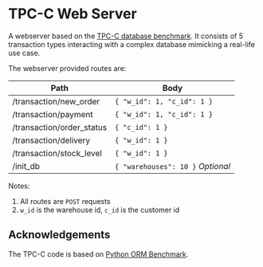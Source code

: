 # TPC-C Web Server

A webserver based on the [TPC-C database benchmark](https://www.tpc.org/tpcc/default5.asp). It consists of 5 transaction
types interacting with a complex database mimicking a real-life use case.

The webserver provided routes are:

| Path                      | Body                              |
|---------------------------|-----------------------------------|
| /transaction/new_order    | `{ "w_id": 1, "c_id": 1 }`        |
| /transaction/payment      | `{ "w_id": 1, "c_id": 1 }`        |
| /transaction/order_status | `{ "c_id": 1 }`                   |
| /transaction/delivery     | `{ "w_id": 1 }`                   |
| /transaction/stock_level  | `{ "w_id": 1 }`                   |
| /init_db                  | `{ "warehouses": 10 }` _Optional_ |

Notes:

1. All routes are `POST` requests
2. `w_id` is the warehouse id, `c_id` is the customer id

## Acknowledgements

The TPC-C code is based on [Python ORM Benchmark](https://github.com/DominovTut/Python_ORM_Benchmark/).